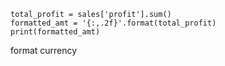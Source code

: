 
	total_profit = sales['profit'].sum()
	formatted_amt = '{:,.2f}'.format(total_profit)
	print(formatted_amt)


format currency